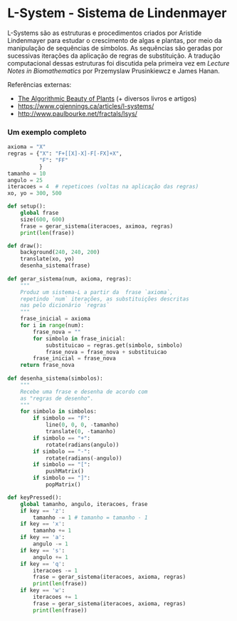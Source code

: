 # L-System - Sistema de Lindenmayer

L-Systems são as estruturas e procedimentos criados por Aristide Lindenmayer para estudar o crescimento de algas e plantas, por meio da manipulação de sequências de símbolos. As sequências são geradas por sucessivas iterações da aplicação de regras de substituição. A tradução computacional dessas estruturas foi discutida pela primeira vez em *Lecture Notes in Biomathematics* por Przemyslaw Prusinkiewcz e James Hanan.

Referências externas:
- [The Algorithmic Beauty of Plants](http://algorithmicbotany.org/papers/#abop) (+ diversos livros e artigos)
- https://www.cgjennings.ca/articles/l-systems/
- http://www.paulbourke.net/fractals/lsys/ 

### Um exemplo completo

```python
axioma = "X"
regras = {"X": "F+[[X]-X]-F[-FX]+X",
          "F": "FF"
          }          
tamanho = 10
angulo = 25
iteracoes = 4  # repeticoes (voltas na aplicação das regras)
xo, yo = 300, 500

def setup():
    global frase
    size(600, 600)
    frase = gerar_sistema(iteracoes, aximoa, regras)
    print(len(frase))

def draw():
    background(240, 240, 200)
    translate(xo, yo)
    desenha_sistema(frase)
            
def gerar_sistema(num, axioma, regras):
    """
    Produz um sistema-L a partir da  frase `axioma`,
    repetindo `num` iterações, as substituições descritas
    nas pelo dicionário `regras`
    """
    frase_inicial = axioma
    for i in range(num):
        frase_nova = ""
        for simbolo in frase_inicial:
            substituicao = regras.get(simbolo, simbolo)  
            frase_nova = frase_nova + substituicao
        frase_inicial = frase_nova
    return frase_nova
            
def desenha_sistema(simbolos):
    """
    Recebe uma frase e desenha de acordo com
    as "regras de desenho".
    """
    for simbolo in simbolos:
        if simbolo == "F":
            line(0, 0, 0, -tamanho)
            translate(0, -tamanho)
        if simbolo == "+":
            rotate(radians(angulo))
        if simbolo == "-":
            rotate(radians(-angulo))
        if simbolo == "[":
            pushMatrix()
        if simbolo == "]":
            popMatrix()

def keyPressed():
    global tamanho, angulo, iteracoes, frase
    if key == 'z':
        tamanho -= 1 # tamanho = tamanho - 1
    if key == 'x':
        tamanho += 1
    if key == 'a':
        angulo -= 1
    if key == 's':
        angulo += 1       
    if key == 'q':
        iteracoes -= 1
        frase = gerar_sistema(iteracoes, axioma, regras)
        print(len(frase))
    if key == 'w':
        iteracoes += 1   
        frase = gerar_sistema(iteracoes, axioma, regras)
        print(len(frase))
```
